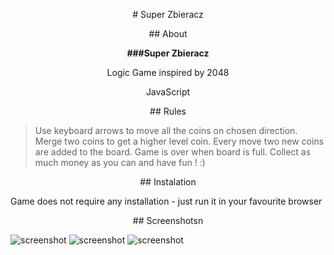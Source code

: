 <p align="center"></b># Super Zbieracz</b></p>

<p align="center">## About</p>


<p align="center"><b>###Super Zbieracz</b></p>
<p align="center">Logic Game inspired by 2048</p>
<p align="center">JavaScript</p>


<p align="center">## Rules</p>

> Use keyboard arrows to move all the coins on chosen direction.
> Merge two coins to get a higher level coin.
> Every move two new coins are added to the board.
> Game is over when board is full.
> Collect as much money as you can and have fun ! :)

<p align="center">## Instalation</p>


Game does not require any installation - just run it in your favourite browser

<p align="center">## Screenshotsn</p> 


<img alt="screenshot" src="http://i65.tinypic.com/hvnp7k.png">
<img alt="screenshot" src="http://i67.tinypic.com/9pn8gn.png">
<img alt="screenshot" src="http://i65.tinypic.com/2por30g.png">



